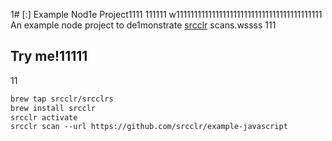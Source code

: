 1# [:] Example Nod1e Project1111
111111
w11111111111111111111111111111111111111111
An example node project to de1monstrate [srcclr](https://www.srcclr.com) scans.wssss
111
## Try me!11111
11
```1
brew tap srcclr/srcclrs
brew install srcclr
srcclr activate
srcclr scan --url https://github.com/srcclr/example-javascript
```
